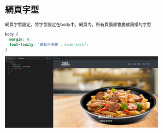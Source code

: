 # 網頁字型

網頁字型設定，將字型設定在body中，網頁內，所有頁面都會變成同樣的字型

```css
body {
  margin: 0;
  font-family: '微軟正黑體', sans-serif;
}

```

![](.gitbook/assets/image%20%2823%29.png)

